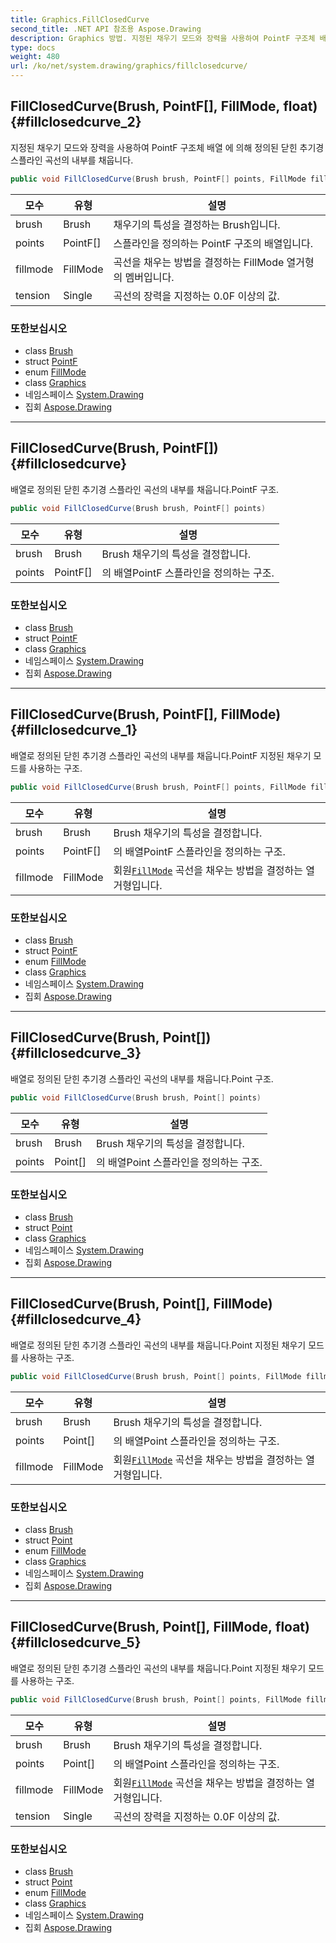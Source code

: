 ```yaml
---
title: Graphics.FillClosedCurve
second_title: .NET API 참조용 Aspose.Drawing
description: Graphics 방법. 지정된 채우기 모드와 장력을 사용하여 PointF 구조체 배열 에 의해 정의된 닫힌 추기경 스플라인 곡선의 내부를 채웁니다.
type: docs
weight: 480
url: /ko/net/system.drawing/graphics/fillclosedcurve/
---
```

## FillClosedCurve(Brush, PointF[], FillMode, float) {#fillclosedcurve_2}

지정된 채우기 모드와 장력을 사용하여 PointF 구조체 배열 에 의해 정의된 닫힌 추기경 스플라인 곡선의 내부를 채웁니다.

```csharp
public void FillClosedCurve(Brush brush, PointF[] points, FillMode fillmode, float tension)
```

| 모수 | 유형 | 설명 |
| --- | --- | --- |
| brush | Brush | 채우기의 특성을 결정하는 Brush입니다. |
| points | PointF[] | 스플라인을 정의하는 PointF 구조의 배열입니다. |
| fillmode | FillMode | 곡선을 채우는 방법을 결정하는 FillMode 열거형의 멤버입니다. |
| tension | Single | 곡선의 장력을 지정하는 0.0F 이상의 값. |

### 또한보십시오

* class [Brush](../../brush/)
* struct [PointF](../../pointf/)
* enum [FillMode](../../../system.drawing.drawing2d/fillmode/)
* class [Graphics](../)
* 네임스페이스 [System.Drawing](../../graphics/)
* 집회 [Aspose.Drawing](../../../)

---

## FillClosedCurve(Brush, PointF[]) {#fillclosedcurve}

배열로 정의된 닫힌 추기경 스플라인 곡선의 내부를 채웁니다.PointF 구조.

```csharp
public void FillClosedCurve(Brush brush, PointF[] points)
```

| 모수 | 유형 | 설명 |
| --- | --- | --- |
| brush | Brush | Brush 채우기의 특성을 결정합니다. |
| points | PointF[] | 의 배열PointF 스플라인을 정의하는 구조. |

### 또한보십시오

* class [Brush](../../brush/)
* struct [PointF](../../pointf/)
* class [Graphics](../)
* 네임스페이스 [System.Drawing](../../graphics/)
* 집회 [Aspose.Drawing](../../../)

---

## FillClosedCurve(Brush, PointF[], FillMode) {#fillclosedcurve_1}

배열로 정의된 닫힌 추기경 스플라인 곡선의 내부를 채웁니다.PointF 지정된 채우기 모드를 사용하는 구조.

```csharp
public void FillClosedCurve(Brush brush, PointF[] points, FillMode fillmode)
```

| 모수 | 유형 | 설명 |
| --- | --- | --- |
| brush | Brush | Brush 채우기의 특성을 결정합니다. |
| points | PointF[] | 의 배열PointF 스플라인을 정의하는 구조. |
| fillmode | FillMode | 회원[`FillMode`](../../../system.drawing.drawing2d/fillmode/) 곡선을 채우는 방법을 결정하는 열거형입니다. |

### 또한보십시오

* class [Brush](../../brush/)
* struct [PointF](../../pointf/)
* enum [FillMode](../../../system.drawing.drawing2d/fillmode/)
* class [Graphics](../)
* 네임스페이스 [System.Drawing](../../graphics/)
* 집회 [Aspose.Drawing](../../../)

---

## FillClosedCurve(Brush, Point[]) {#fillclosedcurve_3}

배열로 정의된 닫힌 추기경 스플라인 곡선의 내부를 채웁니다.Point 구조.

```csharp
public void FillClosedCurve(Brush brush, Point[] points)
```

| 모수 | 유형 | 설명 |
| --- | --- | --- |
| brush | Brush | Brush 채우기의 특성을 결정합니다. |
| points | Point[] | 의 배열Point 스플라인을 정의하는 구조. |

### 또한보십시오

* class [Brush](../../brush/)
* struct [Point](../../point/)
* class [Graphics](../)
* 네임스페이스 [System.Drawing](../../graphics/)
* 집회 [Aspose.Drawing](../../../)

---

## FillClosedCurve(Brush, Point[], FillMode) {#fillclosedcurve_4}

배열로 정의된 닫힌 추기경 스플라인 곡선의 내부를 채웁니다.Point 지정된 채우기 모드를 사용하는 구조.

```csharp
public void FillClosedCurve(Brush brush, Point[] points, FillMode fillmode)
```

| 모수 | 유형 | 설명 |
| --- | --- | --- |
| brush | Brush | Brush 채우기의 특성을 결정합니다. |
| points | Point[] | 의 배열Point 스플라인을 정의하는 구조. |
| fillmode | FillMode | 회원[`FillMode`](../../../system.drawing.drawing2d/fillmode/) 곡선을 채우는 방법을 결정하는 열거형입니다. |

### 또한보십시오

* class [Brush](../../brush/)
* struct [Point](../../point/)
* enum [FillMode](../../../system.drawing.drawing2d/fillmode/)
* class [Graphics](../)
* 네임스페이스 [System.Drawing](../../graphics/)
* 집회 [Aspose.Drawing](../../../)

---

## FillClosedCurve(Brush, Point[], FillMode, float) {#fillclosedcurve_5}

배열로 정의된 닫힌 추기경 스플라인 곡선의 내부를 채웁니다.Point 지정된 채우기 모드를 사용하는 구조.

```csharp
public void FillClosedCurve(Brush brush, Point[] points, FillMode fillmode, float tension)
```

| 모수 | 유형 | 설명 |
| --- | --- | --- |
| brush | Brush | Brush 채우기의 특성을 결정합니다. |
| points | Point[] | 의 배열Point 스플라인을 정의하는 구조. |
| fillmode | FillMode | 회원[`FillMode`](../../../system.drawing.drawing2d/fillmode/) 곡선을 채우는 방법을 결정하는 열거형입니다. |
| tension | Single | 곡선의 장력을 지정하는 0.0F 이상의 값. |

### 또한보십시오

* class [Brush](../../brush/)
* struct [Point](../../point/)
* enum [FillMode](../../../system.drawing.drawing2d/fillmode/)
* class [Graphics](../)
* 네임스페이스 [System.Drawing](../../graphics/)
* 집회 [Aspose.Drawing](../../../)



